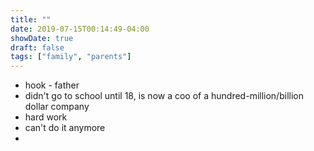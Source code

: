 ```yaml
---
title: ""
date: 2019-07-15T00:14:49-04:00
showDate: true
draft: false
tags: ["family", "parents"]
---
```


- hook - father 
 - didn't go to school until 18, is now a coo of a hundred-million/billion dollar company
- hard work
- can't do it anymore
- 



